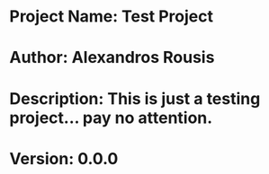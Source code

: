 # Project Name: Test Project
# Author: Alexandros Rousis
# Description: This is just a testing project... pay no attention.
# Version: 0.0.0
